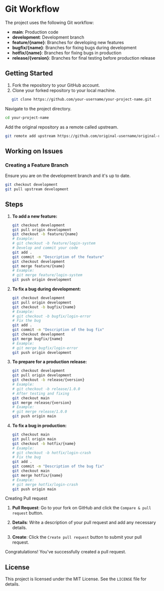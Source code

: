 # Git Workflow

The project uses the following Git workflow:

- **main**: Production code
- **development**: Development branch
- **feature/{name}**: Branches for developing new features
- **bugfix/{name}**: Branches for fixing bugs during development
- **hotfix/{name}**: Branches for fixing bugs in production
- **release/{version}**: Branches for final testing before production release

## Getting Started

1. Fork the repository to your GitHub account.
2. Clone your forked repository to your local machine.
```sh
   git clone https://github.com/your-username/your-project-name.git
```

Navigate to the project directory.
```sh
cd your-project-name
```

Add the original repository as a remote called upstream.
```sh
git remote add upstream https://github.com/original-username/original-repo-name.git
```

## Working on Issues

### Creating a Feature Branch
Ensure you are on the development branch and it's up to date.
```sh
git checkout development
git pull upstream development
```

## Steps

1. **To add a new feature:**

    ```sh
    git checkout development
    git pull origin development
    git checkout -b feature/{name}
    # Example:
    # git checkout -b feature/login-system
    # Develop and commit your code
    git add .
    git commit -m "Description of the feature"
    git checkout development
    git merge feature/{name}
    # Example:
    # git merge feature/login-system
    git push origin development
    ```

2. **To fix a bug during development:**

    ```sh
    git checkout development
    git pull origin development
    git checkout -b bugfix/{name}
    # Example:
    # git checkout -b bugfix/login-error
    # Fix the bug
    git add .
    git commit -m "Description of the bug fix"
    git checkout development
    git merge bugfix/{name}
    # Example:
    # git merge bugfix/login-error
    git push origin development
    ```

3. **To prepare for a production release:**

    ```sh
    git checkout development
    git pull origin development
    git checkout -b release/{version}
    # Example:
    # git checkout -b release/1.0.0
    # After testing and fixing
    git checkout main
    git merge release/{version}
    # Example:
    # git merge release/1.0.0
    git push origin main
    ```

4. **To fix a bug in production:**

    ```sh
    git checkout main
    git pull origin main
    git checkout -b hotfix/{name}
    # Example:
    # git checkout -b hotfix/login-crash
    # Fix the bug
    git add .
    git commit -m "Description of the bug fix"
    git checkout main
    git merge hotfix/{name}
    # Example:
    # git merge hotfix/login-crash
    git push origin main
    ```

Creating Pull request

1. **Pull Request**: Go to your fork on GitHub and click the `Compare & pull request` button.

2. **Details**: Write a description of your pull request and add any necessary details.

3. **Create**: Click the `Create pull request` button to submit your pull request.

Congratulations! You've successfully created a pull request.

## License

This project is licensed under the MIT License. See the `LICENSE` file for details.
